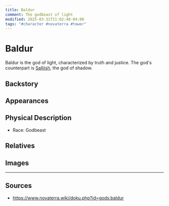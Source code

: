 ```yaml
---
title: Baldur
comment: The godbeast of light
modified: 2025-03-31T21:02:48-04:00
tags: "#character #novaterra #tower"
---
```

# Baldur

Baldur is the god of light, characterized by truth and justice. The god's counterpart is [Salliish](Salliish.md), the god of shadow.

## Backstory

## Appearances

## Physical Description

- Race: Godbeast

## Relatives

## Images

---
## Sources
- https://www.novaterra.wiki/doku.php?id=gods:baldur